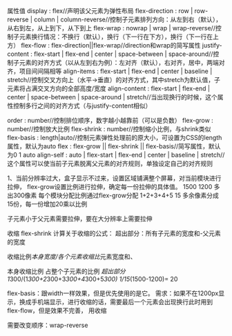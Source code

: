 属性值
display : flex//声明该父元素为弹性布局
flex-direction : row | row-reverse | column | column-reverse//控制子元素排列方向：从左到右（默认），从右到左，从上到下，从下到上
flex-wrap : nowrap | wrap | wrap-reverse//控制子元素换行情况：不换行（默认），换行（下一行在下方），换行（下一行在上方）
flex-flow : flex-direction||flex-wrap//direction和wrap的简写属性
justify-content : flex-start | flex-end | center | space-between | space-around//控制子元素的对齐方式（以从左到右为例）：左对齐（默认），右对齐，居中，两端对齐，项目间间隔相等
align-items : flex-start | flex-end | center | baseline | stretch//控制交叉方向上（水平->垂直）的对齐方式，其中stretch为默认值，子元素将占满交叉方向的全部高度/宽度
align-content : flex-start | flex-end | center | space-between | space-around | stretch//当出现换行的时候，这个属性控制多行之间的对齐方式（与justify-content相似）


order : number//控制排位顺序，数字越小越靠前（可以是负数）
flex-grow : number//控制放大比例
flex-shrink : number//控制缩小比例，与shrink类似
flex-basis : length|auto//控制元素弹性处理前的原大小，可设置为CSS的length属性，默认为auto
flex : flex-grow || flex-shrink || flex-basis//简写属性，默认为0 1 auto
align-self : auto | flex-start | flex-end | center | baseline | stretch//这个属性可以使当前子元素脱离父元素的对齐规则，单独设定自己的对齐规则








1、当前分辨率过大，盒子显示不过来，设置区域铺满整个屏幕，对当前模块进行拉伸，
flex-grow设置比例进行拉伸，确定每一份拉伸的具体值。
1500  1200 多出300像素
每个模块分配比例通过flex-grow分配
1+2+3+4+5 15 
多余像素分成15份，每一份增加20乘以比例



子元素小于父元素需要拉伸，要在大分辨率上需要拉伸
	


收缩  flex-shrink 
计算关于收缩的公式：
	超出部分：所有子元素的宽度和-父元素的宽度
	
收缩比例*本身宽度/各个元素收缩比*元素宽度和、


本身收缩比例  占整个子元素的比例  *超出部分
1*300/(1*300+2*300+3*300+4*300+5*300)
1/15*(1500-1200)= 20 


flex-basis：跟width一样效果，但是优先使用的是它。
需求：如果不在1200px显示，换成手机端显示，进行收缩的话，需要最后一个元素会出现换行此时用到flex-flow，但是效果不完善，
用收缩


需要改变顺序：wrap-reverse

